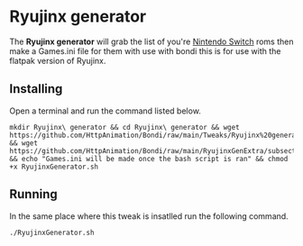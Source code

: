 # Ryujinx generator
The **Ryujinx generator** will grab the list of you're [Nintendo Switch](https://www.nintendo.com/us/switch/) roms then make a Games.ini file for them with use with bondi this is for use with the flatpak version of Ryujinx.

## Installing
Open a terminal and run the command listed below.

```
mkdir Ryujinx\ generator && cd Ryujinx\ generator && wget https://github.com/HttpAnimation/Bondi/raw/main/Tweaks/Ryujinx%20generator/RyujinxGenerator.sh && wget https://github.com/HttpAnimation/Bondi/raw/main/RyujinxGenExtra/subsections.ini && echo "Games.ini will be made once the bash script is ran" && chmod +x RyujinxGenerator.sh
```

## Running
In the same place where this tweak is insatlled run the following command. 
```
./RyujinxGenerator.sh
```
